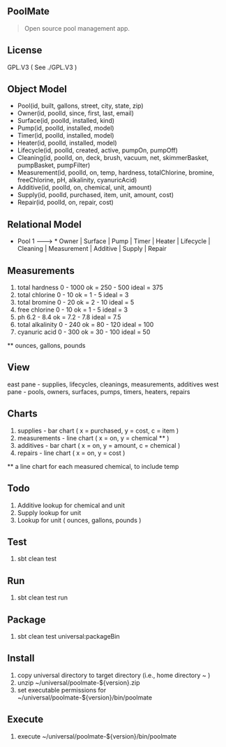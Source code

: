 PoolMate
--------
>Open source pool management app.

License
-------
GPL.V3 ( See ./GPL.V3 )

Object Model
------------
* Pool(id, built, gallons, street, city, state, zip)
* Owner(id, poolId, since, first, last, email)
* Surface(id, poolId, installed, kind)
* Pump(id, poolId, installed, model)
* Timer(id, poolId, installed, model)
* Heater(id, poolId, installed, model)
* Lifecycle(id, poolId, created, active, pumpOn, pumpOff)
* Cleaning(id, poolId, on, deck, brush, vacuum, net, skimmerBasket, pumpBasket, pumpFilter)
* Measurement(id, poolId, on, temp, hardness, totalChlorine, bromine, freeChlorine, pH, alkalinity, cyanuricAcid)
* Additive(id, poolId, on, chemical, unit, amount)
* Supply(id, poolId, purchased, item, unit, amount, cost)
* Repair(id, poolId, on, repair, cost)

Relational Model
----------------
* Pool 1 ---> * Owner | Surface | Pump | Timer | Heater | Lifecycle | Cleaning | Measurement | Additive | Supply | Repair

Measurements
------------
1. total hardness 0 - 1000      ok = 250 - 500      ideal = 375
2. total chlorine 0 - 10        ok = 1 - 5          ideal = 3
3. total bromine 0 - 20         ok = 2 - 10         ideal = 5
4. free chlorine 0 - 10         ok = 1 - 5          ideal = 3
5. ph 6.2 - 8.4                 ok = 7.2 - 7.8      ideal = 7.5
6. total alkalinity 0 - 240     ok = 80 - 120       ideal = 100
7. cyanuric acid 0 - 300        ok = 30 - 100       ideal = 50
 
** ounces, gallons, pounds

View
----
east pane - supplies, lifecycles, cleanings, measurements, additives
west pane - pools, owners, surfaces, pumps, timers, heaters, repairs

Charts
------
1. supplies - bar chart ( x = purchased, y = cost, c = item )
2. measurements - line chart ( x = on, y = chemical ** )
3. additives - bar chart ( x = on, y = amount, c = chemical )
4. repairs - line chart ( x = on, y = cost )

** a line chart for each measured chemical, to include temp

Todo
----
1. Additive lookup for chemical and unit
2. Supply lookup for unit
3. Lookup for unit ( ounces, gallons, pounds )

Test
----
1. sbt clean test

Run
---
1. sbt clean test run

Package
-------
1. sbt clean test universal:packageBin

Install
-------
1. copy universal directory to target directory (i.e., home directory ~ )
2. unzip ~/universal/poolmate-${version}.zip
3. set executable permissions for ~/universal/poolmate-${version}/bin/poolmate

Execute
-------
1. execute ~/universal/poolmate-${version}/bin/poolmate